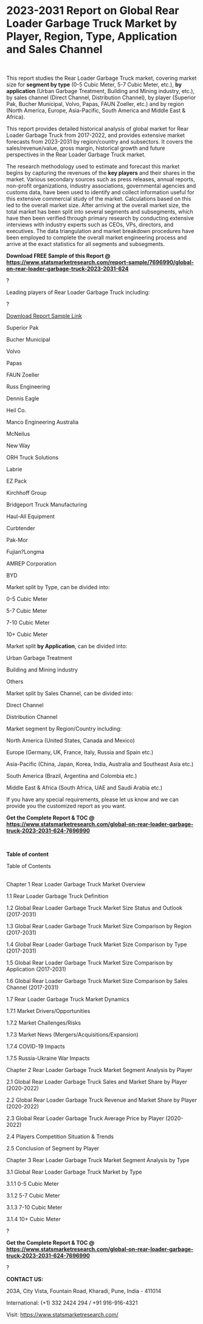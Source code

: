 <h1>2023-2031 Report on Global Rear Loader Garbage Truck Market by Player, Region, Type, Application and Sales Channel</h1><br/><p>This report studies the Rear Loader Garbage Truck market, covering market size for <strong>segment by type</strong> (0-5 Cubic Meter, 5-7 Cubic Meter, etc.), <strong>by application</strong> (Urban Garbage Treatment, Building and Mining industry, etc.), by sales channel (Direct Channel, Distribution Channel), by player (Superior Pak, Bucher Municipal, Volvo, Papas, FAUN Zoeller, etc.) and by region (North America, Europe, Asia-Pacific, South America and Middle East & Africa).</p>
 
 
 
 <p>This report provides detailed historical analysis of global market for Rear Loader Garbage Truck from 2017-2022, and provides extensive market forecasts from 2023-2031 by region/country and subsectors. It covers the sales/revenue/value, gross margin, historical growth and future perspectives in the Rear Loader Garbage Truck market.</p>
 
 
 
 <p>The research methodology used to estimate and forecast this market begins by capturing the revenues of the <strong>key players</strong> and their shares in the market. Various secondary sources such as press releases, annual reports, non-profit organizations, industry associations, governmental agencies and customs data, have been used to identify and collect information useful for this extensive commercial study of the market. Calculations based on this led to the overall market size. After arriving at the overall market size, the total market has been split into several segments and subsegments, which have then been verified through primary research by conducting extensive interviews with industry experts such as CEOs, VPs, directors, and executives. The data triangulation and market breakdown procedures have been employed to complete the overall market engineering process and arrive at the exact statistics for all segments and subsegments.</p>
 
 
 
 <div><b>Download FREE Sample of this Report @ <a href="https://www.statsmarketresearch.com/download-free-sample/7696990/global-on-rear-loader-garbage-truck-2023-2031-624">https://www.statsmarketresearch.com/report-sample/7696990/global-on-rear-loader-garbage-truck-2023-2031-624</a></b></div>
 
 
 
 <p>? </p>
 
 
 
 <p>Leading players of Rear Loader Garbage Truck including:</p>
 
 
 
 <p>? </p>
 
 
 
 <p><a href="https://www.statsmarketresearch.com/download-free-sample/7696990/global-on-rear-loader-garbage-truck-2023-2031-624">Download Report Sample Link</a></p>
 
 
 
 <p>Superior Pak</p>
 
 
 
 <p>Bucher Municipal</p>
 
 
 
 <p>Volvo</p>
 
 
 
 <p>Papas</p>
 
 
 
 <p>FAUN Zoeller</p>
 
 
 
 <p>Russ Engineering</p>
 
 
 
 <p>Dennis Eagle</p>
 
 
 
 <p>Heil Co.</p>
 
 
 
 <p>Manco Engineering Australia</p>
 
 
 
 <p>McNeilus</p>
 
 
 
 <p>New Way</p>
 
 
 
 <p>ORH Truck Solutions</p>
 
 
 
 <p>Labrie</p>
 
 
 
 <p>EZ Pack</p>
 
 
 
 <p>Kirchhoff Group</p>
 
 
 
 <p>Bridgeport Truck Manufacturing</p>
 
 
 
 <p>Haul-All Equipment</p>
 
 
 
 <p>Curbtender</p>
 
 
 
 <p>Pak-Mor</p>
 
 
 
 <p>Fujian?Longma</p>
 
 
 
 <p>AMREP Corporation</p>
 
 
 
 <p>BYD</p>
 
 
 
 <p>Market split by Type, can be divided into:</p>
 
 
 
 <p>0-5 Cubic Meter</p>
 
 
 
 <p>5-7 Cubic Meter</p>
 
 
 
 <p>7-10 Cubic Meter</p>
 
 
 
 <p>10+ Cubic Meter</p>
 
 
 
 <p>Market split <strong>by Application</strong>, can be divided into:</p>
 
 
 
 <p>Urban Garbage Treatment</p>
 
 
 
 <p>Building and Mining industry</p>
 
 
 
 <p>Others</p>
 
 
 
 <p>Market split by Sales Channel, can be divided into:</p>
 
 
 
 <p>Direct Channel</p>
 
 
 
 <p>Distribution Channel</p>
 
 
 
 <p>Market segment by Region/Country including:</p>
 
 
 
 <p>North America (United States, Canada and Mexico)</p>
 
 
 
 <p>Europe (Germany, UK, France, Italy, Russia and Spain etc.)</p>
 
 
 
 <p>Asia-Pacific (China, Japan, Korea, India, Australia and Southeast Asia etc.)</p>
 
 
 
 <p>South America (Brazil, Argentina and Colombia etc.)</p>
 
 
 
 <p>Middle East & Africa (South Africa, UAE and Saudi Arabia etc.)</p>
 
 
 
 <p>If you have any special requirements, please let us know and we can provide you the customized report as you want.</p>
 
 
 
 <div><b>Get the Complete Report & TOC @ <a href="https://www.statsmarketresearch.com/global-on-rear-loader-garbage-truck-2023-2031-624-7696990">https://www.statsmarketresearch.com/global-on-rear-loader-garbage-truck-2023-2031-624-7696990</a></b></div>
 
 
 
 <p><br />
 
 <b>Table of content</b></p>
 
 
 
 <p>Table of Contents<br />
 
 <br />
 
 Chapter 1 Rear Loader Garbage Truck Market Overview<br />
 
 1.1 Rear Loader Garbage Truck Definition<br />
 
 1.2 Global Rear Loader Garbage Truck Market Size Status and Outlook (2017-2031)<br />
 
 1.3 Global Rear Loader Garbage Truck Market Size Comparison by Region (2017-2031)<br />
 
 1.4 Global Rear Loader Garbage Truck Market Size Comparison by Type (2017-2031)<br />
 
 1.5 Global Rear Loader Garbage Truck Market Size Comparison by Application (2017-2031)<br />
 
 1.6 Global Rear Loader Garbage Truck Market Size Comparison by Sales Channel (2017-2031)<br />
 
 1.7 Rear Loader Garbage Truck Market Dynamics<br />
 
 1.7.1 Market Drivers/Opportunities<br />
 
 1.7.2 Market Challenges/Risks<br />
 
 1.7.3 Market News (Mergers/Acquisitions/Expansion)<br />
 
 1.7.4 COVID-19 Impacts<br />
 
 1.7.5 Russia-Ukraine War Impacts<br />
 
 Chapter 2 Rear Loader Garbage Truck Market Segment Analysis by Player<br />
 
 2.1 Global Rear Loader Garbage Truck Sales and Market Share by Player (2020-2022)<br />
 
 2.2 Global Rear Loader Garbage Truck Revenue and Market Share by Player (2020-2022)<br />
 
 2.3 Global Rear Loader Garbage Truck Average Price by Player (2020-2022)<br />
 
 2.4 Players Competition Situation & Trends<br />
 
 2.5 Conclusion of Segment by Player<br />
 
 Chapter 3 Rear Loader Garbage Truck Market Segment Analysis by Type<br />
 
 3.1 Global Rear Loader Garbage Truck Market by Type<br />
 
 3.1.1 0-5 Cubic Meter<br />
 
 3.1.2 5-7 Cubic Meter<br />
 
 3.1.3 7-10 Cubic Meter<br />
 
 3.1.4 10+ Cubic Meter<br />
 
 ? </p>
 
 
 
 <div><b>Get the Complete Report & TOC @ <a href="https://www.statsmarketresearch.com/global-on-rear-loader-garbage-truck-2023-2031-624-7696990">https://www.statsmarketresearch.com/global-on-rear-loader-garbage-truck-2023-2031-624-7696990</a></b></div>
 
 
 
 <p>? </p>
 
 
 
 <p><b>CONTACT US:</b><br />
 
 203A, City Vista, Fountain Road, Kharadi, Pune, India - 411014<br />
 
 International: (+1) 332 2424 294 / +91 916-916-4321<br />
 
 Visit: <a href="https://www.statsmarketresearch.com/">https://www.statsmarketresearch.com/</a></p>